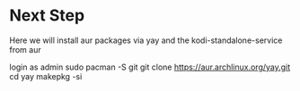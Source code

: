 # Next Step
Here we will install aur packages via yay and the kodi-standalone-service from aur

login as admin
sudo pacman -S git
git clone https://aur.archlinux.org/yay.git
cd yay
makepkg -si
